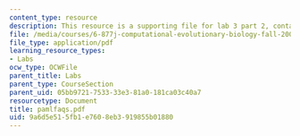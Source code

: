 ```yaml
---
content_type: resource
description: This resource is a supporting file for lab 3 part 2, contains PAML faqs.
file: /media/courses/6-877j-computational-evolutionary-biology-fall-2005/9a6d5e515fb1e7608eb3919855b01880_pamlfaqs.pdf
file_type: application/pdf
learning_resource_types:
- Labs
ocw_type: OCWFile
parent_title: Labs
parent_type: CourseSection
parent_uid: 05bb9721-7533-33e3-81a0-181ca03c40a7
resourcetype: Document
title: pamlfaqs.pdf
uid: 9a6d5e51-5fb1-e760-8eb3-919855b01880
---
```

